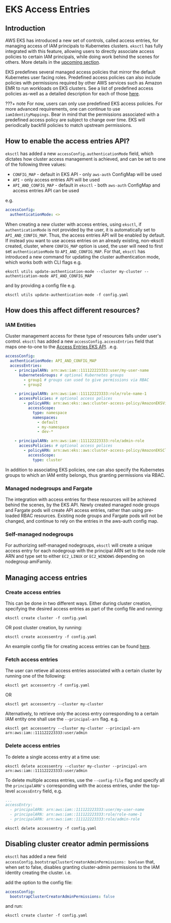 # EKS Access Entries

## Introduction

AWS EKS has introduced a new set of controls, called access entries, for managing access of IAM principals to Kubernetes clusters. `eksctl` has fully integrated with this feature, allowing users to directly associate access policies to certain IAM principals, while doing work behind the scenes for others. More details in the [upcoming section](access-entries.md#how-does-this-affect-different-resources).

EKS predefines several managed access policies that mirror the default Kubernetes user facing roles. Predefined access policies can also include policies with permissions required by other AWS services such as Amazon EMR to run workloads on EKS clusters. See a list of predefined access policies as-well as a detailed description for each of those [here]().

???+ note
    For now, users can only use predefined EKS access policies. For more advanced requirements, one can continue to use `iamIdentityMappings`.
    Bear in mind that the permissions associated with a predefined access policy are subject to change over time. EKS will periodically backfill policies to match upstream permissions.

## How to enable the access entries API?

`eksctl` has added a new `accessConfig.authenticationMode` field, which dictates how cluster access management is achieved, and can be set to one of the following three values: 
  - `CONFIG_MAP` - default in EKS API - only `aws-auth` ConfigMap will be used
  - `API` - only access entries API will be used
  - `API_AND_CONFIG_MAP` - default in `eksctl` - both `aws-auth` ConfigMap and access entries API can be used

e.g.

```yaml
accessConfig:
  authenticationMode: <> 
```

When creating a new cluster with access entries, using `eksctl`, if `authenticationMode` is not provided by the user, it is automatically set to `API_AND_CONFIG_MAP`. Thus, the access entries API will be enabled by default. If instead you want to use access entries on an already existing, non-eksctl created, cluster, where `CONFIG_MAP` option is used, the user will need to first set `authenticationMode` to `API_AND_CONFIG_MAP`. For that, `eksctl` has introduced a new command for updating the cluster authentication mode, which works both with CLI flags e.g.

```
eksctl utils update-authentication-mode --cluster my-cluster --authentication-mode API_AND_CONFIG_MAP
```

and by providing a config file e.g.

```
eksctl utils update-authentication-mode -f config.yaml
```

## How does this affect different resources?

### IAM Entities

Cluster management access for these type of resources falls under user's control. `eksctl` has added a new `accessConfig.accessEntries` field that maps one-to-one to the [Access Entries EKS API](). .e.g.

```yaml
accessConfig:
  authenticationMode: API_AND_CONFIG_MAP
  accessEntries:
    - principalARN: arn:aws:iam::111122223333:user/my-user-name
      kubernetesGroups: # optional Kubernetes groups
        - group1 # groups can used to give permissions via RBAC
        - group2

    - principalARN: arn:aws:iam::111122223333:role/role-name-1
      accessPolicies: # optional access polices
        - policyARN: arn:aws:eks::aws:cluster-access-policy/AmazonEKSViewPolicy
          accessScope:
            type: namespace
            namespaces:
              - default
              - my-namespace
              - dev-*

    - principalARN: arn:aws:iam::111122223333:role/admin-role
      accessPolicies: # optional access polices
        - policyARN: arn:aws:eks::aws:cluster-access-policy/AmazonEKSClusterAdminPolicy
          accessScope:
            type: cluster
```

In addition to associating EKS policies, one can also specify the Kubernetes groups to which an IAM entity belongs, thus granting permissions via RBAC.   

### Managed nodegroups and Fargate

The integration with access entries for these resources will be achieved behind the scenes, by the EKS API. Newly created managed node groups and Fargate pods will create API access entries, rather than using pre-loaded RBAC resources. Existing node groups and Fargate pods will not be changed, and continue to rely on the entries in the aws-auth config map.

### Self-managed nodegroups

For authorizing self-managed nodegroups, `eksctl` will create a unique access entry for each nodegroup with the principal ARN set to the node role ARN and type set to either `EC2_LINUX` or `EC2_WINDOWS` depending on nodegroup amiFamily.


## Managing access entries

### Create access entries

This can be done in two different ways. Either during cluster creation, specifying the desired access entries as part of the config file and running:

```
eksctl create cluster -f config.yaml
```

OR post cluster creation, by running:

```
eksctl create accessentry -f config.yaml
```

An example config file for creating access entries can be found [here](https://github.com/weaveworks/eksctl/blob/main/examples/40-access-entries.yaml).

### Fetch access entries

The user can retieve all access entries associated with a certain cluster by running one of the following:

```
eksctl get accessentry -f config.yaml
```

OR

```
eksctl get accessentry --cluster my-cluster
```

Alternatively, to retrieve only the access entry corresponding to a certain IAM entity one shall use the `--principal-arn` flag. e.g.

```
eksctl get accessentry --cluster my-cluster --principal-arn arn:aws:iam::111122223333:user/admin
```

### Delete access entries

To delete a single access entry at a time use:

```
eksctl delete accessentry --cluster my-cluster --principal-arn arn:aws:iam::111122223333:user/admin
```

To delete multiple access entries, use the `--config-file` flag and specify all the `principalARN's` corresponding with the access entries, under the top-level `accessEntry` field, e.g.

```yaml
...
accessEntry:
  - principalARN: arn:aws:iam::111122223333:user/my-user-name
  - principalARN: arn:aws:iam::111122223333:role/role-name-1
  - principalARN: arn:aws:iam::111122223333:role/admin-role
```

```
eksctl delete accessentry -f config.yaml
```


## Disabling cluster creator admin permissions
`eksctl` has added a new field `accessConfig.bootstrapClusterCreatorAdminPermissions: boolean` that, when set to false, disables granting cluster-admin permissions to the IAM identity creating the cluster. i.e.

add the option to the config file:

```yaml
accessConfig:
  bootstrapClusterCreatorAdminPermissions: false
```

and run:

```
eksctl create cluster -f config.yaml
```